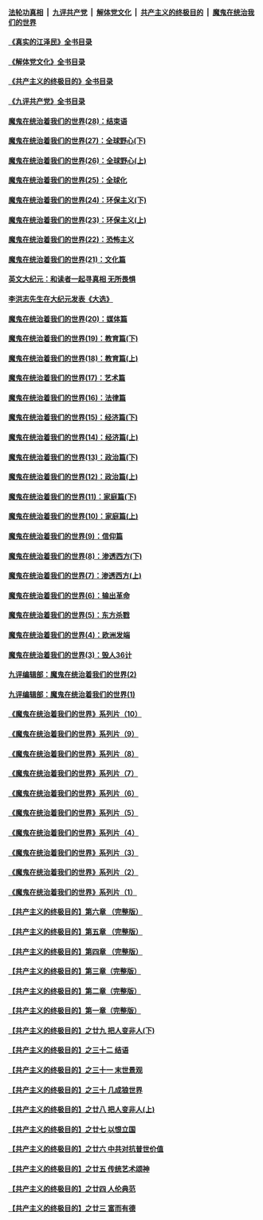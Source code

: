 ####  [法轮功真相](../../../../basic/blob/master/README.md?t=08270931) &nbsp;|&nbsp; [九评共产党](../../../../9ping.md/blob/master/README.md?t=08270931) &nbsp;|&nbsp; [解体党文化](../../../../jtdwh.md/blob/master/README.md?t=08270931)  &nbsp;|&nbsp; [共产主义的终极目的](../../../../gczydzjmd.md/blob/master/README.md?t=08270931) &nbsp;|&nbsp; [魔鬼在统治我们的世界](../../../../mgztzwmdsj.md/blob/master/README.md?t=08270931) 

#### [《真实的江泽民》全书目录](../pages/nsc422/n13721399.md?t=08270931) 

#### [《解体党文化》全书目录](../pages/nsc422/n13721157.md?t=08270931) 

#### [《共产主义的终极目的》全书目录](../pages/nsc422/n13721048.md?t=08270931) 

#### [《九评共产党》全书目录](../pages/nsc422/n13708085.md?t=08270931) 

#### [魔鬼在统治着我们的世界(28)：结束语](../pages/nsc422/n10936246.md?t=08270931) 

#### [魔鬼在统治着我们的世界(27)：全球野心(下)](../pages/nsc422/n10928319.md?t=08270931) 

#### [魔鬼在统治着我们的世界(26)：全球野心(上)](../pages/nsc422/n10900318.md?t=08270931) 

#### [魔鬼在统治着我们的世界(25)：全球化](../pages/nsc422/n10788205.md?t=08270931) 

#### [魔鬼在统治着我们的世界(24)：环保主义(下)](../pages/nsc422/n10695307.md?t=08270931) 

#### [魔鬼在统治着我们的世界(23)：环保主义(上)](../pages/nsc422/n10688613.md?t=08270931) 

#### [魔鬼在统治着我们的世界(22)：恐怖主义](../pages/nsc422/n10614727.md?t=08270931) 

#### [魔鬼在统治着我们的世界(21)：文化篇](../pages/nsc422/n10597706.md?t=08270931) 

#### [英文大纪元：和读者一起寻真相 无所畏惧](../pages/nsc422/n12542027.md?t=08270931) 

#### [李洪志先生在大纪元发表《大选》](../pages/nsc422/n12534746.md?t=08270931) 

#### [魔鬼在统治着我们的世界(20)：媒体篇](../pages/nsc422/n10586579.md?t=08270931) 

#### [魔鬼在统治着我们的世界(19)：教育篇(下)](../pages/nsc422/n10564808.md?t=08270931) 

#### [魔鬼在统治着我们的世界(18)：教育篇(上)](../pages/nsc422/n10526970.md?t=08270931) 

#### [魔鬼在统治着我们的世界(17)：艺术篇](../pages/nsc422/n10499093.md?t=08270931) 

#### [魔鬼在统治着我们的世界(16)：法律篇](../pages/nsc422/n10485969.md?t=08270931) 

#### [魔鬼在统治着我们的世界(15)：经济篇(下)](../pages/nsc422/n10469975.md?t=08270931) 

#### [魔鬼在统治着我们的世界(14)：经济篇(上)](../pages/nsc422/n10457370.md?t=08270931) 

#### [魔鬼在统治着我们的世界(13)：政治篇(下)](../pages/nsc422/n10448270.md?t=08270931) 

#### [魔鬼在统治着我们的世界(12)：政治篇(上)](../pages/nsc422/n10444576.md?t=08270931) 

#### [魔鬼在统治着我们的世界(11)：家庭篇(下)](../pages/nsc422/n10440961.md?t=08270931) 

#### [魔鬼在统治着我们的世界(10)：家庭篇(上)](../pages/nsc422/n10435448.md?t=08270931) 

#### [魔鬼在统治着我们的世界(9)：信仰篇](../pages/nsc422/n10432159.md?t=08270931) 

#### [魔鬼在统治着我们的世界(8)：渗透西方(下)](../pages/nsc422/n10429603.md?t=08270931) 

#### [魔鬼在统治着我们的世界(7)：渗透西方(上)](../pages/nsc422/n10426013.md?t=08270931) 

#### [魔鬼在统治着我们的世界(6)：输出革命](../pages/nsc422/n10421536.md?t=08270931) 

#### [魔鬼在统治着我们的世界(5)：东方杀戮](../pages/nsc422/n10417707.md?t=08270931) 

#### [魔鬼在统治着我们的世界(4)：欧洲发端](../pages/nsc422/n10414890.md?t=08270931) 

#### [魔鬼在统治着我们的世界(3)：毁人36计](../pages/nsc422/n10411583.md?t=08270931) 

#### [九评编辑部：魔鬼在统治着我们的世界(2)](../pages/nsc422/n10410036.md?t=08270931) 

#### [九评编辑部：魔鬼在统治着我们的世界(1)](../pages/nsc422/n10406825.md?t=08270931) 

#### [《魔鬼在统治着我们的世界》系列片（10）](../pages/nsc422/n12292670.md?t=08270931) 

#### [《魔鬼在统治着我们的世界》系列片（9）](../pages/nsc422/n12290859.md?t=08270931) 

#### [《魔鬼在统治着我们的世界》系列片（8）](../pages/nsc422/n12287445.md?t=08270931) 

#### [《魔鬼在统治着我们的世界》系列片（7）](../pages/nsc422/n12283425.md?t=08270931) 

#### [《魔鬼在统治着我们的世界》系列片（6）](../pages/nsc422/n12282314.md?t=08270931) 

#### [《魔鬼在统治着我们的世界》系列片（5）](../pages/nsc422/n12281419.md?t=08270931) 

#### [《魔鬼在统治着我们的世界》系列片（4）](../pages/nsc422/n12274024.md?t=08270931) 

#### [《魔鬼在统治着我们的世界》系列片（3）](../pages/nsc422/n12271322.md?t=08270931) 

#### [《魔鬼在统治着我们的世界》系列片（2）](../pages/nsc422/n12269049.md?t=08270931) 

#### [《魔鬼在统治着我们的世界》系列片（1）](../pages/nsc422/n12267575.md?t=08270931) 

#### [【共产主义的终极目的】第六章 （完整版）](../pages/nsc422/n11428913.md?t=08270931) 

#### [【共产主义的终极目的】第五章 （完整版）](../pages/nsc422/n11428912.md?t=08270931) 

#### [【共产主义的终极目的】第四章 （完整版）](../pages/nsc422/n11428907.md?t=08270931) 

#### [【共产主义的终极目的】第三章（完整版）](../pages/nsc422/n11428848.md?t=08270931) 

#### [【共产主义的终极目的】第二章（完整版）](../pages/nsc422/n11428831.md?t=08270931) 

#### [【共产主义的终极目的】第一章（完整版）](../pages/nsc422/n11417651.md?t=08270931) 

#### [【共产主义的终极目的】之廿九 把人变非人(下)](../pages/nsc422/n11344140.md?t=08270931) 

#### [【共产主义的终极目的】之三十二 结语](../pages/nsc422/n11360535.md?t=08270931) 

#### [【共产主义的终极目的】之三十一 末世景观](../pages/nsc422/n11351129.md?t=08270931) 

#### [【共产主义的终极目的】之三十 几成狼世界](../pages/nsc422/n11348280.md?t=08270931) 

#### [【共产主义的终极目的】之廿八 把人变非人(上)](../pages/nsc422/n11340492.md?t=08270931) 

#### [【共产主义的终极目的】之廿七 以恨立国](../pages/nsc422/n11336944.md?t=08270931) 

#### [【共产主义的终极目的】之廿六 中共对抗普世价值](../pages/nsc422/n11324785.md?t=08270931) 

#### [【共产主义的终极目的】之廿五 传统艺术颂神](../pages/nsc422/n11296396.md?t=08270931) 

#### [【共产主义的终极目的】之廿四 人伦典范](../pages/nsc422/n11296397.md?t=08270931) 

#### [【共产主义的终极目的】之廿三 富而有德](../pages/nsc422/n11283598.md?t=08270931) 


